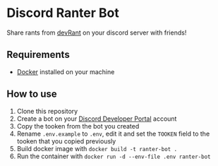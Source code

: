 # Discord Ranter Bot
Share rants from [devRant](https://devrant.com/) on your discord server with friends!

## Requirements
- [Docker](https://docs.docker.com/install/) installed on your machine

## How to use
1. Clone this repository
1. Create a bot on your [Discord Developer Portal](https://discordapp.com/developers/applications/) account
1. Copy the tooken from the bot you created
1. Rename `.env.example` to `.env`, edit it and set the `TOOKEN` field to the tooken that you copied previously
1. Build docker image with `docker build -t ranter-bot .`
1. Run the container with `docker run -d --env-file .env ranter-bot`